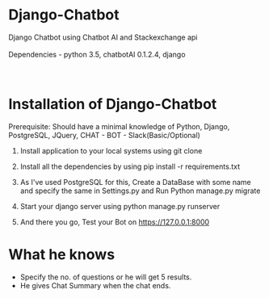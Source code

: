 # Django-Chatbot
Django Chatbot using Chatbot AI and Stackexchange api
<br/>
<br/>
Dependencies - python 3.5, chatbotAI 0.1.2.4, django
<br/>
<br/>
<br/>
# Installation of Django-Chatbot

Prerequisite: Should have a minimal knowledge of Python, Django, PostgreSQL, JQuery, CHAT - BOT - Slack(Basic/Optional)
 
1) Install application to your local systems using git clone <URL>
 
2) Install all the dependencies by using pip install -r requirements.txt

3) As I've used PostgreSQL for this, Create a DataBase with some name and specify the same in Settings.py and Run Python manage.py migrate

4) Start your django server using python manage.py runserver 

5) And there you go, Test your Bot on https://127.0.0.1:8000

# What he knows
- Specify the no. of questions or he will get 5 results.
- He gives Chat Summary when the chat ends.
<br/>
<br/>
